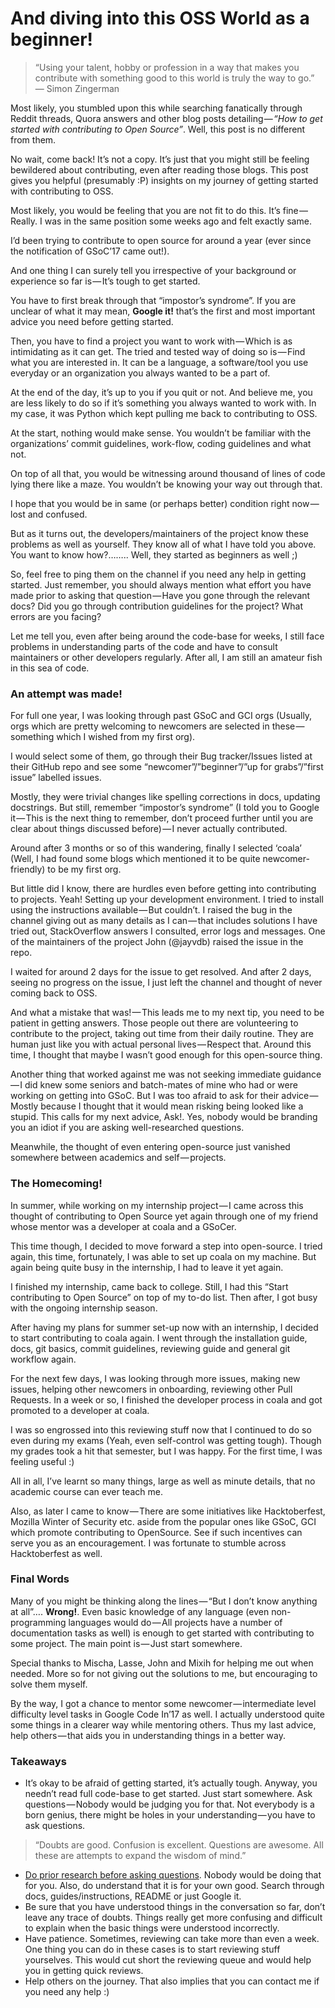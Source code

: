 # And diving into this OSS World as a beginner!

>“Using your talent, hobby or profession in a way that makes you contribute with something good to this world is truly the way to go.”
>— Simon Zingerman

Most likely, you stumbled upon this while searching fanatically through Reddit threads, Quora answers and other blog posts detailing — _“How to get started with contributing to Open Source”_. Well, this post is no different from them.

No wait, come back! It’s not a copy. It’s just that you might still be feeling bewildered about contributing, even after reading those blogs. This post gives you helpful (presumably :P) insights on my journey of getting started with contributing to OSS.

Most likely, you would be feeling that you are not fit to do this. It’s fine — Really. I was in the same position some weeks ago and felt exactly same.

I’d been trying to contribute to open source for around a year (ever since the notification of GSoC’17 came out!).

And one thing I can surely tell you irrespective of your background or experience so far is — It’s tough to get started.

You have to first break through that “impostor’s syndrome”. If you are unclear of what it may mean, **Google it!** that’s the first and most important advice you need before getting started.

Then, you have to find a project you want to work with — Which is as intimidating as it can get. The tried and tested way of doing so is — Find what you are interested in. It can be a language, a software/tool you use everyday or an organization you always wanted to be a part of.

At the end of the day, it’s up to you if you quit or not. And believe me, you are less likely to do so if it’s something you always wanted to work with. In my case, it was Python which kept pulling me back to contributing to OSS.

At the start, nothing would make sense. You wouldn’t be familiar with the organizations’ commit guidelines, work-flow, coding guidelines and what not.

On top of all that, you would be witnessing around thousand of lines of code lying there like a maze. You wouldn’t be knowing your way out through that.

I hope that you would be in same (or perhaps better) condition right now — lost and confused.

But as it turns out, the developers/maintainers of the project know these problems as well as yourself. They know all of what I have told you above. You want to know how?…….. Well, they started as beginners as well ;)

So, feel free to ping them on the channel if you need any help in getting started. Just remember, you should always mention what effort you have made prior to asking that question — Have you gone through the relevant docs? Did you go through contribution guidelines for the project? What errors are you facing?

Let me tell you, even after being around the code-base for weeks, I still face problems in understanding parts of the code and have to consult maintainers or other developers regularly. After all, I am still an amateur fish in this sea of code.

### An attempt was made!
For full one year, I was looking through past GSoC and GCI orgs (Usually, orgs which are pretty welcoming to newcomers are selected in these — something which I wished from my first org).

I would select some of them, go through their Bug tracker/Issues listed at their GitHub repo and see some “newcomer”/”beginner”/”up for grabs”/”first issue” labelled issues.

Mostly, they were trivial changes like spelling corrections in docs, updating docstrings. But still, remember “impostor’s syndrome” (I told you to Google it — This is the next thing to remember, don’t proceed further until you are clear about things discussed before) — I never actually contributed.

Around after 3 months or so of this wandering, finally I selected ‘coala’ (Well, I had found some blogs which mentioned it to be quite newcomer-friendly) to be my first org.

But little did I know, there are hurdles even before getting into contributing to projects. Yeah! Setting up your development environment. I tried to install using the instructions available — But couldn’t. I raised the bug in the channel giving out as many details as I can — that includes solutions I have tried out, StackOverflow answers I consulted, error logs and messages. One of the maintainers of the project John (@jayvdb) raised the issue in the repo.

I waited for around 2 days for the issue to get resolved. And after 2 days, seeing no progress on the issue, I just left the channel and thought of never coming back to OSS.

And what a mistake that was! — This leads me to my next tip, you need to be patient in getting answers. Those people out there are volunteering to contribute to the project, taking out time from their daily routine. They are human just like you with actual personal lives — Respect that.
Around this time, I thought that maybe I wasn’t good enough for this open-source thing.

Another thing that worked against me was not seeking immediate guidance — I did knew some seniors and batch-mates of mine who had or were working on getting into GSoC. But I was too afraid to ask for their advice — Mostly because I thought that it would mean risking being looked like a stupid. This calls for my next advice, Ask!. Yes, nobody would be branding you an idiot if you are asking well-researched questions.

Meanwhile, the thought of even entering open-source just vanished somewhere between academics and self — projects.

### The Homecoming!
In summer, while working on my internship project — I came across this thought of contributing to Open Source yet again through one of my friend whose mentor was a developer at coala and a GSoCer.

This time though, I decided to move forward a step into open-source. I tried again, this time, fortunately, I was able to set up coala on my machine. But again being quite busy in the internship, I had to leave it yet again.

I finished my internship, came back to college. Still, I had this “Start contributing to Open Source” on top of my to-do list. Then after, I got busy with the ongoing internship season.

After having my plans for summer set-up now with an internship, I decided to start contributing to coala again. I went through the installation guide, docs, git basics, commit guidelines, reviewing guide and general git workflow again.

For the next few days, I was looking through more issues, making new issues, helping other newcomers in onboarding, reviewing other Pull Requests. In a week or so, I finished the developer process in coala and got promoted to a developer at coala.

I was so engrossed into this reviewing stuff now that I continued to do so even during my exams (Yeah, even self-control was getting tough). Though my grades took a hit that semester, but I was happy. For the first time, I was feeling useful :)

All in all, I’ve learnt so many things, large as well as minute details, that no academic course can ever teach me.

Also, as later I came to know — There are some initiatives like Hacktoberfest, Mozilla Winter of Security etc. aside from the popular ones like GSoC, GCI which promote contributing to OpenSource. See if such incentives can serve you as an encouragement. I was fortunate to stumble across Hacktoberfest as well.

### Final Words
Many of you might be thinking along the lines — “But I don’t know anything at all”…. **Wrong!**. Even basic knowledge of any language (even non-programming languages would do — All projects have a number of documentation tasks as well) is enough to get started with contributing to some project. The main point is — Just start somewhere.

Special thanks to Mischa, Lasse, John and Mixih for helping me out when needed. More so for not giving out the solutions to me, but encouraging to solve them myself.

By the way, I got a chance to mentor some newcomer — intermediate level difficulty level tasks in Google Code In’17 as well. I actually understood quite some things in a clearer way while mentoring others. Thus my last advice, help others — that aids you in understanding things in a better way.

### Takeaways
- It’s okay to be afraid of getting started, it’s actually tough. Anyway, you needn’t read full code-base to get started. Just start somewhere. Ask questions — Nobody would be judging you for that.
Not everybody is a born genius, there might be holes in your understanding — you have to ask questions.

>“Doubts are good. Confusion is excellent. Questions are awesome.
>All these are attempts to expand the wisdom of mind.”

- [Do prior research before asking questions](http://catb.org/~esr/faqs/smart-questions.html). Nobody would be doing that for you. Also, do understand that it is for your own good. Search through docs, guides/instructions, README or just Google it.
- Be sure that you have understood things in the conversation so far, don’t leave any trace of doubts. Things really get more confusing and difficult to explain when the basic things were understood incorrectly.
- Have patience. Sometimes, reviewing can take more than even a week. One thing you can do in these cases is to start reviewing stuff yourselves. This would cut short the reviewing queue and would help you in getting quick reviews.
- Help others on the journey. That also implies that you can contact me if you need any help :)